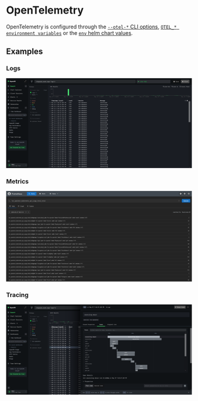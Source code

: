 # OpenTelemetry

OpenTelemetry is configured through the [`--otel-*` CLI options](../cli.md#options), [`OTEL_* environment variables`](../cli.md#options) or the [`env` helm chart values](../helm.md#values).

## Examples

### Logs

![logs](opentelemetry_logs.png)

### Metrics

![metrics](opentelemetry_metrics.png)

### Tracing

![tracing](opentelemetry_tracing.png)
